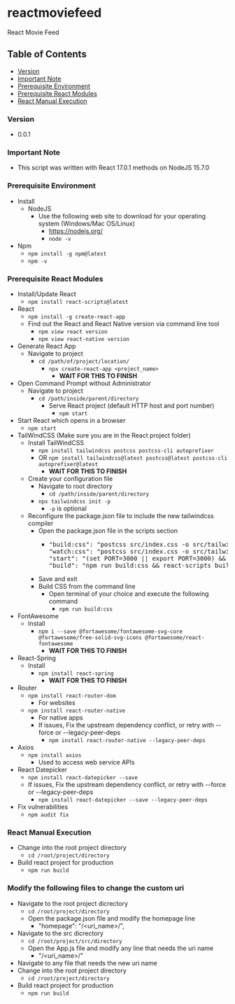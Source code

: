 # reactmoviefeed
React Movie Feed

## Table of Contents
* [Version](#version)
* [Important Note](#important-note)
* [Prerequisite Environment](#prerequisite-environment)
* [Prerequisite React Modules](#prerequisite-react-modules)
* [React Manual Execution](#react-manual-execution)

### Version
* 0.0.1

### **Important Note**
* This script was written with React 17.0.1 methods on NodeJS 15.7.0

### Prerequisite Environment
* Install
  * NodeJS
    * Use the following web site to download for your operating system (Windows/Mac OS/Linux)
      * https://nodejs.org/
      * `node -v`
* Npm
  * `npm install -g npm@latest`
  * `npm -v`

### Prerequisite React Modules
* Install/Update React
  * `npm install react-scripts@latest`
* React
  * `npm install -g create-react-app`
  * Find out the React and React Native version via command line tool
    * `npm view react version`
    * `npm view react-native version`
* Generate React App
  * Navigate to project
    * `cd /path/of/project/location/`
      * `npx create-react-app <project_name>`
        * **WAIT FOR THIS TO FINISH**
* Open Command Prompt without Administrator
  * Navigate to project
    * `cd /path/inside/parent/directory`
      * Serve React project (default HTTP host and port number)
        * `npm start`
* Start React which opens in a browser
  * `npm start`
* TailWindCSS (Make sure you are in the React project folder)
  * Install TailWindCSS
    * `npm install tailwindcss postcss postcss-cli autoprefixer`
    * OR `npm install tailwindcss@latest postcss@latest postcss-cli autoprefixer@latest`
      * **WAIT FOR THIS TO FINISH**
  * Create your configuration file
    * Navigate to root directory
      * `cd /path/inside/parent/directory`
    * `npx tailwindcss init -p`
      * `-p` is optional
  * Reconfigure the package.json file to include the new tailwindcss compiler
    * Open the package.json file in the scripts section
      * <pre>
        "build:css": "postcss src/index.css -o src/tailwind.css",
        "watch:css": "postcss src/index.css -o src/tailwind.css -w",
        "start": "(set PORT=3000 || export PORT=3000) && npm run build:css && react-scripts start",
        "build": "npm run build:css && react-scripts build",
        </pre>
    * Save and exit
    * Build CSS from the command line
      * Open terminal of your choice and execute the following command
        * `npm run build:css`
* FontAwesome
  * Install
    * `npm i --save @fortawesome/fontawesome-svg-core @fortawesome/free-solid-svg-icons @fortawesome/react-fontawesome`
      * **WAIT FOR THIS TO FINISH**
* React-Spring
  * Install
    * `npm install react-spring`
      * **WAIT FOR THIS TO FINISH**
* Router
  * `npm install react-router-dom`
    * For websites
  * `npm install react-router-native`
    * For native apps
    * If issues, Fix the upstream dependency conflict, or retry with --force or --legacy-peer-deps
      * `npm install react-router-native --legacy-peer-deps`
* Axios
  * `npm install axios`
    * Used to access web service APIs
* React Datepicker
  * `npm install react-datepicker --save`
  * If issues, Fix the upstream dependency conflict, or retry with --force or --legacy-peer-deps
    * `npm install react-datepicker --save --legacy-peer-deps`
* Fix vulnerabilities
  * `npm audit fix`

### React Manual Execution
* Change into the root project directory
  * `cd /root/project/directory`
* Build react project for production
  * `npm run build`

### Modify the following files to change the custom uri
* Navigate to the root project dicrectory
  * `cd /root/project/directory`
  * Open the package.json file and modify the homepage line
    * "homepage": "/<uri_name>/",
* Navigate to the src dicrectory
  * `cd /root/project/src/directory`
  * Open the App.js file and modify any line that needs the uri name
    * "/<uri_name>/"
* Navigate to any file that needs the new uri name
* Change into the root project directory
  * `cd /root/project/directory`
* Build react project for production
  * `npm run build`
